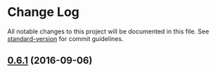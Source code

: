 # Change Log

All notable changes to this project will be documented in this file. See [standard-version](https://github.com/conventional-changelog/standard-version) for commit guidelines.

<a name="0.6.1"></a>
## [0.6.1](https://github.com/labs-js/turbo-commit/compare/v0.6.0...v0.6.1) (2016-09-06)


